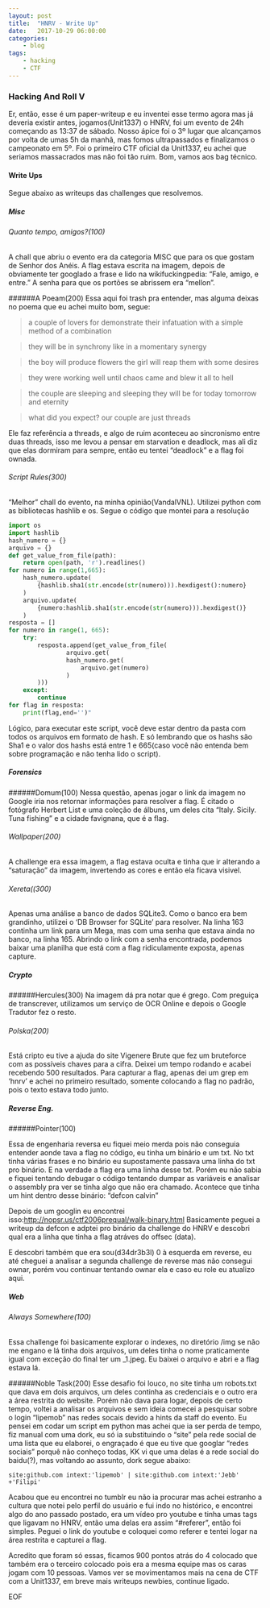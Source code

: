 ```yaml
---
layout: post
title:	"HNRV - Write Up"
date:	2017-10-29 06:00:00
categories:
    - blog
tags:
    - hacking
    - CTF
---
```


### Hacking And Roll V

Er, então, esse é um paper-writeup e eu inventei esse termo agora mas já deveria existir antes, jogamos(Unit1337) o HNRV, foi um evento de 24h começando as 13:37 de sábado. Nosso ápice foi o 3º lugar que alcançamos por volta de umas 5h da manhã, mas fomos ultrapassados e finalizamos o campeonato em 5º. Foi o primeiro CTF oficial da Unit1337, eu achei que seriamos massacrados mas não foi tão ruim. Bom, vamos aos bag técnico.

#### Write Ups

Segue abaixo as writeups das challenges que resolvemos.
##### Misc
###### Quanto tempo, amigos?(100)

A chall que abriu o evento era da categoria MISC que para os que gostam de Senhor dos Anéis. A flag estava escrita na imagem, depois de obviamente ter googlado a frase e lido na wikifuckingpedia: “Fale, amigo, e entre.” A senha para que os portões se abrissem era “mellon”.

######A Poeam(200)
Essa aqui foi trash pra entender, mas alguma deixas no poema que eu achei muito bom, segue:

>a couple of lovers for demonstrate their infatuation
with a simple method of a combination

>they will be in synchrony
like in a momentary synergy

>the boy will produce flowers
the girl will reap them with some desires

>they were working well
until chaos came and blew it all to hell

>the couple are sleeping
and sleeping they will be
for today tomorrow and eternity

>what did you expect?
our couple are just threads

Ele faz referência a threads, e algo de ruim aconteceu ao sincronismo entre duas threads, isso me levou a pensar em starvation e deadlock, mas ali diz que elas dormiram para sempre, então eu tentei “deadlock” e a flag foi ownada.

###### Script Rules(300)

“Melhor” chall do evento, na minha opinião(VandalVNL). Utilizei python com as bibliotecas hashlib e os. Segue o código que montei para a resolução

```python
import os
import hashlib
hash_numero = {}
arquivo = {}
def get_value_from_file(path):
    return open(path, 'r').readlines()
for numero in range(1,665):
    hash_numero.update(
        {hashlib.sha1(str.encode(str(numero))).hexdigest():numero}
    )
    arquivo.update(
        {numero:hashlib.sha1(str.encode(str(numero))).hexdigest()}
    )
resposta = []
for numero in range(1, 665):
    try:
        resposta.append(get_value_from_file(
                arquivo.get(
                hash_numero.get(
                    arquivo.get(numero)
                )
        )))
    except:
        continue
for flag in resposta:
    print(flag,end='')"
```

Lógico, para executar este script, você deve estar dentro da pasta com todos os arquivos em formato de hash. E só lembrando que os hashs são Sha1 e o valor dos hashs está entre 1 e 665(caso você não entenda bem sobre programação e não tenha lido o script).

##### Forensics
######Domum(100)
Nessa questão, apenas jogar o link da imagem no Google iria nos retornar informações para resolver a flag. É citado o fotógrafo Herbert List e uma coleção de álbuns, um deles cita “Italy. Sicily. Tuna fishing” e a cidade favignana, que é a flag.

###### Wallpaper(200)
A challenge era essa imagem, a flag estava oculta e tinha que ir alterando a “saturação” da imagem, invertendo as cores e então ela ficava visivel.

###### Xereta((300)

Apenas uma análise a banco de dados SQLite3. Como o banco era bem grandinho, utilizei o ‘DB Browser for SQLite’ para resolver. Na linha 163 continha um link para um Mega, mas com uma senha que estava ainda no banco, na linha 165. Abrindo o link com a senha encontrada, podemos baixar uma planilha que está com a flag ridiculamente exposta, apenas capture.


##### Crypto
######Hercules(300)
Na imagem dá pra notar que é grego. Com preguiça de transcrever, utilizamos um serviço de OCR Online e depois o Google Tradutor fez o resto.

###### Polska(200)
Está cripto eu tive a ajuda do site Vigenere Brute que fez um bruteforce com as possíveis chaves para a cifra. Deixei um tempo rodando e acabei recebendo 500 resultados. Para capturar a flag, apenas dei um grep em ‘hnrv’ e achei no primeiro resultado, somente colocando a flag no padrão, pois o texto estava todo junto.

##### Reverse Eng.
######Pointer(100)

Essa de engenharia reversa eu fiquei meio merda pois não conseguia entender aonde tava a flag no código, eu tinha um binário e um txt. No txt tinha várias frases e no binário eu supostamente passava uma linha do txt pro binário. E na verdade a flag era uma linha desse txt. Porém eu não sabia e fiquei tentando debugar o código tentando dumpar as variáveis e analisar o assembly pra ver se tinha algo que não era chamado. Acontece que tinha um hint dentro desse binário: “defcon calvin”

Depois de um googlin eu encontrei isso:http://nopsr.us/ctf2006prequal/walk-binary.html
Basicamente peguei a writeup da defcon e adptei pro binário da challenge do HNRV e descobri qual era a linha que tinha a flag atráves do offsec (data).

E descobri também que era sou(d34dr3b3l) 0 à esquerda em reverse, eu até cheguei a analisar a segunda challenge de reverse mas não consegui ownar, porém vou continuar tentando ownar ela e caso eu role eu atualizo aqui.

##### Web
###### Always Somewhere(100)

Essa challenge foi basicamente explorar o indexes, no diretório /img se não me engano e lá tinha dois arquivos, um deles tinha o nome praticamente igual com exceção do final ter um _1.jpeg. Eu baixei o arquivo e abri e a flag estava lá.

######Noble Task(200)
Esse desafio foi louco, no site tinha um robots.txt que dava em dois arquivos, um deles continha as credenciais e o outro era a área restrita do website.
Porém não dava para logar, depois de certo tempo, voltei a analisar os arquivos e sem ideia comecei a pesquisar sobre o login “lipemob” nas redes socais devido a hints da staff do evento. Eu pensei em codar um script em python mas achei que ia ser perda de tempo, fiz manual com uma dork, eu só ia substituindo o “site” pela rede social de uma lista que eu elaborei, o engraçado é que eu tive que googlar “redes sociais” porquê não conheço todas, KK vi que uma delas é a rede social do baidu(?), mas voltando ao assunto, dork segue abaixo:

```
site:github.com intext:'lipemob' | site:github.com intext:'Jebb' +'Filipi'
```
Acabou que eu encontrei no tumblr eu não ia procurar mas achei estranho a cultura que notei pelo perfil do usuário e fui indo no histórico, e encontrei algo do ano passado postado, era um vídeo pro youtube e tinha umas tags que ligavam no HNRV, então uma delas era assim “#referer”, então foi simples.
Peguei o link do youtube e coloquei como referer e tentei logar na área restrita e capturei a flag.

Acredito que foram só essas, ficamos 900 pontos atrás do 4 colocado que também era o terceiro colocado pois era a mesma equipe mas os caras jogam com 10 pessoas. Vamos ver se movimentamos mais na cena de CTF com a Unit1337, em breve mais writeups newbies, continue ligado.

EOF
